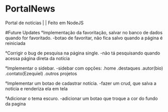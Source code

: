 # PortalNews
Portal de notícias | | Feito em NodeJS

#Future Updates
°Implementação da favoritação, salvar no banco de dados quando for favoritado.
  -botao de favoritar, não fica salvo quando a página é reiniciada

°Corrigir o bug de pesquisa na página single.
  -não tá pesquisando quando acessa página direta da notícia

°Implementar o sidebar.
  -sidebar com opções: 
    .home 
    .destaques 
    .autor(bio) 
    .contato(Ezequiel) 
    .outros projetos

°Implementar um botao de cadastrar notícia.
  -fazer um crud, que salva a notícia e renderiza ela em tela

°Adicionar o tema escuro.
  -adicionar um botao que troque a cor do fundo da pagina
